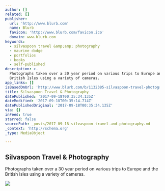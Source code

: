 ```yaml
---
author: []
related: []
publisher:
  url: 'http://www.blurb.com'
  name: Blurb
  favicon: 'http://www.blurb.com/favicon.ico'
  domain: www.blurb.com
keywords:
  - silvaspoon travel &amp;amp; photography
  - maurine dodge
  - portfolios
  - books
  - self-published
description: >-
  Photographs taken over a 30 year period on various trips to Europe and the
  British Isles using a variety of cameras.
app_links: []
isBasedOnUrl: 'http://www.blurb.com/b/1132385-silvaspoon-travel-photography'
title: Silvaspoon Travel & Photography
datePublished: '2017-09-18T00:35:34.135Z'
dateModified: '2017-09-18T00:35:14.714Z'
datePublishedOriginal: '2017-09-18T00:35:34.135Z'
via: {}
inFeed: true
starred: false
sourcePath: _posts/2017-09-18-silvaspoon-travel-and-photography.md
_context: 'http://schema.org'
_type: MediaObject

---
```

<article style=""><h1>Silvaspoon Travel &amp; Photography</h1><p>Photographs taken over a 30 year period on various trips to Europe and the British Isles using a variety of cameras.</p><img src="http://bookshow.blurb.com/bookshow/cache/P1575070/md/cover_2.jpeg" /></article>